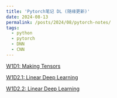 ```yaml
---
title: 'Pytorch笔记 DL (随缘更新)'
date: 2024-08-13
permalink: /posts/2024/08/pytorch-notes/
tags:
  - python
  - pytorch
  - DNN
  - CNN
---
```


[W1D1: Making Tensors](https://shangll.notion.site/W1D1-Making-Tensors-fd6c7365b7154019826166e212351882)

[W1D2.1: Linear Deep Learning](https://shangll.notion.site/W1D2-Learning-Hyperparameters-2da1d27148f0447ba5ddec240fed6b74?pvs=4)

[W1D2.2: Linear Deep Learning](https://shangll.notion.site/W1D2-2-Linear-Deep-Learning-1dc69408a53280bb833dd22652ed64ef?pvs=4)

